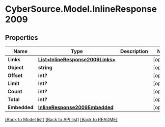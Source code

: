# CyberSource.Model.InlineResponse2009
## Properties

Name | Type | Description | Notes
------------ | ------------- | ------------- | -------------
**Links** | [**List&lt;InlineResponse2009Links&gt;**](InlineResponse2009Links.md) |  | [optional] 
**Object** | **string** |  | [optional] 
**Offset** | **int?** |  | [optional] 
**Limit** | **int?** |  | [optional] 
**Count** | **int?** |  | [optional] 
**Total** | **int?** |  | [optional] 
**Embedded** | [**InlineResponse2009Embedded**](InlineResponse2009Embedded.md) |  | [optional] 

[[Back to Model list]](../README.md#documentation-for-models) [[Back to API list]](../README.md#documentation-for-api-endpoints) [[Back to README]](../README.md)

